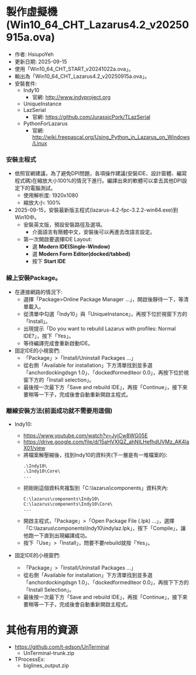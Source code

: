 # 製作虛擬機(Win10_64_CHT_Lazarus4.2_v20250915a.ova)
+ 作者: HsiupoYeh
+ 更新日期: 2025-09-15
+ 使用「Win10_64_CHT_START_v20241022a.ova」。  
+ 輸出為「Win10_64_CHT_Lazarus4.2_v20250915a.ova」。  
+ 安裝套件:
  + Indy10
    + 官網: http://www.indyproject.org
  + UniqueInstance
  + LazSerial
    + 官網: https://github.com/JurassicPork/TLazSerial
  + PythonForLazarus
    + 官網: http://wiki.freepascal.org/Using_Python_in_Lazarus_on_Windows/Linux

### 安裝主程式  
+ 依照官網建議，為了避免DPI問題，各項操作建議(安裝IDE、設計窗體、編寫程式碼)在縮放大小100%的情況下進行。編譯出來的軟體可以拿去其他DPI設定下的電腦測試。  
  + 使用解析度: 1920x1080  
  + 縮放大小: 100%  
+ 2025-09-15，安裝最新版主程式(lazarus-4.2-fpc-3.2.2-win64.exe)到Win10中。  
  + 安裝英文版，預設安裝路徑及選項。  
    + 介面語言有簡體中文，安裝後可以再進去改語言設定。
  + 第一次開啟要選擇IDE Layout:
    + 選 **Modern IDE(Single-Window)**
    + 選 **Modern Form Editor(docked/tabbed)**
    + 按下 **Start IDE**
    
### 線上安裝Package。  
+ 在連接網路的情況下:  
  + 選擇「Package>Online Package Manager ...」，開啟後靜待一下，等清單載入。  
  + 從清單中勾選「Indy10」與「UniqueInstance」，再按下位於視窗下方的「Install」。
  + 出現提示「Do you want to rebuild Lazarus with profiles: Normal IDE?」，按下「Yes」。
  + 等待編譯完成會重新啟動IDE。
+ 固定IDE的小視窗們:
  + 「Package」>「Install/Uninstall Packages ...」
  + 從右側「Available for installation」下方清單找到並多選「anchordockingdsgn 1.0」、「dockedformediteor 0.0」，再按下位於視窗下方的「Install selection」。
  + 最後按一次最下方「Save and rebuild IDE」，再按「Continue」，接下來要稍等一下子，完成後會自動重新開啟主程式。
        
### 離線安裝方法(前面成功就不需要用這個)
+ Indy10:
  + https://www.youtube.com/watch?v=JyjCw8WG05E
  + https://drive.google.com/file/d/15aHVXIQZ_ahNILHefhdUVMz_AK4laX01/view
  + 將檔案解壓縮後，找到Indy10的資料夾(下一層是有一堆檔案的):
    ```
    .\Indy10\  
    .\Indy10\Core\  
    ...  
    ```
  + 把剛剛這個資料夾複製到「C:\lazarus\components」資料夾內:
    ```
    C:\lazarus\components\Indy10\
    C:\lazarus\components\Indy10\Core\
    ...  
    ```
  + 開啟主程式，「Package」>「Open Package File (.lpk) ...」，選擇「C:\lazarus\components\Indy10\indylaz.lpk」，按下「Compile」，讓他跑一下直到出現編譯成功。
  + 按下「Use」>「Install」，問要不要rebuild就按「Yes」。
    
+ 固定IDE的小視窗們:
  + 「Package」>「Install/Uninstall Packages ...」
  + 從右側「Available for installation」下方清單找到並多選「anchordockingdsgn 1.0」、「dockedformediteor 0.0」，再按下下方的「Install Selection」。
  + 最後按一次最下方「Save and rebuild IDE」，再按「Continue」，接下來要稍等一下子，完成後會自動重新開啟主程式。

# 其他有用的資源
+ https://github.com/t-edson/UnTerminal
  + UnTerminal-trunk.zip
+ TProcessEx:
  + biglines_output.zip
